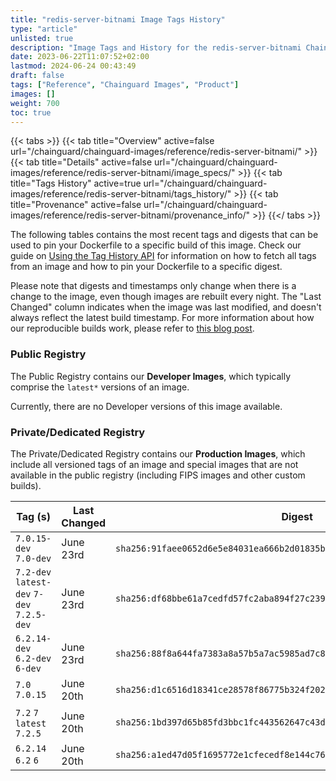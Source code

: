 ```yaml
---
title: "redis-server-bitnami Image Tags History"
type: "article"
unlisted: true
description: "Image Tags and History for the redis-server-bitnami Chainguard Image"
date: 2023-06-22T11:07:52+02:00
lastmod: 2024-06-24 00:43:49
draft: false
tags: ["Reference", "Chainguard Images", "Product"]
images: []
weight: 700
toc: true
---
```


{{< tabs >}}
{{< tab title="Overview" active=false url="/chainguard/chainguard-images/reference/redis-server-bitnami/" >}}
{{< tab title="Details" active=false url="/chainguard/chainguard-images/reference/redis-server-bitnami/image_specs/" >}}
{{< tab title="Tags History" active=true url="/chainguard/chainguard-images/reference/redis-server-bitnami/tags_history/" >}}
{{< tab title="Provenance" active=false url="/chainguard/chainguard-images/reference/redis-server-bitnami/provenance_info/" >}}
{{</ tabs >}}

The following tables contains the most recent tags and digests that can be used to pin your Dockerfile to a specific build of this image. Check our guide on [Using the Tag History API](/chainguard/chainguard-images/using-the-tag-history-api/) for information on how to fetch all tags from an image and how to pin your Dockerfile to a specific digest.

Please note that digests and timestamps only change when there is a change to the image, even though images are rebuilt every night. The "Last Changed" column indicates when the image was last modified, and doesn't always reflect the latest build timestamp. For more information about how our reproducible builds work, please refer to [this blog post](https://www.chainguard.dev/unchained/reproducing-chainguards-reproducible-image-builds).

### Public Registry
The Public Registry contains our **Developer Images**, which typically comprise the `latest*` versions of an image.

Currently, there are no Developer versions of this image available.

### Private/Dedicated Registry
The Private/Dedicated Registry contains our **Production Images**, which include all versioned tags of an image and special images that are not available in the public registry (including FIPS images and other custom builds).

| Tag (s)                                     | Last Changed | Digest                                                                    |
|---------------------------------------------|--------------|---------------------------------------------------------------------------|
|  `7.0.15-dev` `7.0-dev`                     | June 23rd    | `sha256:91faee0652d6e5e84031ea666b2d01835b7cced1b3db101802c405a1f2a3bb53` |
|  `7.2-dev` `latest-dev` `7-dev` `7.2.5-dev` | June 23rd    | `sha256:df68bbe61a7cedfd57fc2aba894f27c239755535136b6a98179c5d937966a8ae` |
|  `6.2.14-dev` `6.2-dev` `6-dev`             | June 23rd    | `sha256:88f8a644fa7383a8a57b5a7ac5985ad7c8871c1f968d76538ea0575bac3eb087` |
|  `7.0` `7.0.15`                             | June 20th    | `sha256:d1c6516d18341ce28578f86775b324f2027593b00b6d5fd4c804732dc6eb8b3c` |
|  `7.2` `7` `latest` `7.2.5`                 | June 20th    | `sha256:1bd397d65b85fd3bbc1fc443562647c43d1dd69306f8940bed54f8fc3150d330` |
|  `6.2.14` `6.2` `6`                         | June 20th    | `sha256:a1ed47d05f1695772e1cfecedf8e144c76458e17a5554e46a693bf39cd3c8dd9` |

